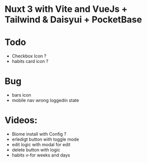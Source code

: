 # Nuxt 3 with Vite and VueJs + Tailwind & Daisyui + PocketBase

# Todo
- Checkbox Icon ?
- habits card icon ?

# Bug
- bars icon
- mobile nav wrong loggedin state

# Videos:
- Biome install with Config ?
- erledigt button with toggle mode
- edit logic with modal for edit
- delete button with logic
- habits v-for weeks and days